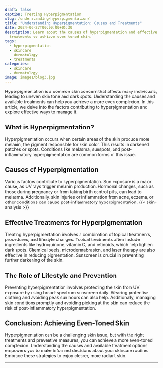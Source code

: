 ```yaml
---
draft: false
caption: Treating Hyperpigmentation
slug: /understanding-hyperpigmentation/
title: "Understanding Hyperpigmentation: Causes and Treatments"
date: 2024-06-27T00:00:00+05:30
description: Learn about the causes of hyperpigmentation and effective
  treatments to achieve even-toned skin.
tags:
  - hyperpigmentation
  - skincare
  - dermatology
  - treatments
categories:
  - skincare
  - dermatology
image: images/blog3.jpg
---
```


Hyperpigmentation is a common skin concern that affects many individuals, leading to uneven skin tone and dark spots. Understanding the causes and available treatments can help you achieve a more even complexion. In this article, we delve into the factors contributing to hyperpigmentation and explore effective ways to manage it.

## What is Hyperpigmentation?

Hyperpigmentation occurs when certain areas of the skin produce more melanin, the pigment responsible for skin color. This results in darkened patches or spots. Conditions like melasma, sunspots, and post-inflammatory hyperpigmentation are common forms of this issue.

## Causes of Hyperpigmentation

Various factors contribute to hyperpigmentation. Sun exposure is a major cause, as UV rays trigger melanin production. Hormonal changes, such as those during pregnancy or from taking birth control pills, can lead to melasma. Additionally, skin injuries or inflammation from acne, eczema, or other conditions can cause post-inflammatory hyperpigmentation.
 {{< skin-analysis >}}
## Effective Treatments for Hyperpigmentation

Treating hyperpigmentation involves a combination of topical treatments, procedures, and lifestyle changes. Topical treatments often include ingredients like hydroquinone, vitamin C, and retinoids, which help lighten dark spots. Chemical peels, microdermabrasion, and laser therapy are also effective in reducing pigmentation. Sunscreen is crucial in preventing further darkening of the skin.

## The Role of Lifestyle and Prevention

Preventing hyperpigmentation involves protecting the skin from UV exposure by using broad-spectrum sunscreen daily. Wearing protective clothing and avoiding peak sun hours can also help. Additionally, managing skin conditions promptly and avoiding picking at the skin can reduce the risk of post-inflammatory hyperpigmentation.

## Conclusion: Achieving Even-Toned Skin

Hyperpigmentation can be a challenging skin issue, but with the right treatments and preventive measures, you can achieve a more even-toned complexion. Understanding the causes and available treatment options empowers you to make informed decisions about your skincare routine. Embrace these strategies to enjoy clearer, more radiant skin.

---
